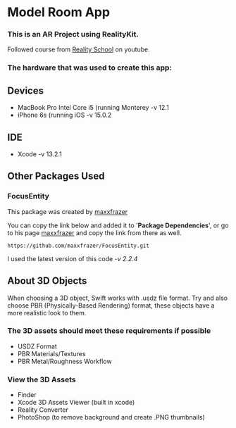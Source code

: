 # Model Room App
### This is an AR Project using RealityKit.
Followed course from [Reality School](https://www.youtube.com/watch?v=iuzqdw8gfzQ&list=PLBv1NzmBcY51F-pdOIywpndccaB21NTid&index=1) on youtube.

### The hardware that was used to create this app:
## Devices
- MacBook Pro Intel Core i5 (running Monterey -v 12.1
- iPhone 6s (running iOS -v 15.0.2

## IDE
- Xcode -v 13.2.1

## Other Packages Used
### FocusEntity
This package was created by [maxxfrazer](https://github.com/maxxfrazer/FocusEntity)

You can copy the link below and added it to '**Package Dependencies**', or go to his page [maxxfrazer](https://github.com/maxxfrazer/FocusEntity) and copy the link from there as well.
```
https://github.com/maxxfrazer/FocusEntity.git
```
I used the latest version of this code *-v 2.2.4*

## About 3D Objects
When choosing a 3D object, Swift works with .usdz file format. Try and also choose PBR (Physically-Based Rendering) format, these objects have a more realistic look to them.

### The 3D assets should meet these requirements if possible
- USDZ Format
- PBR Materials/Textures
- PBR Metal/Roughness Workflow

### View the 3D Assets
- Finder
- Xcode 3D Assets Viewer (built in xcode)
- Reality Converter
- PhotoShop (to remove background and create .PNG thumbnails)
